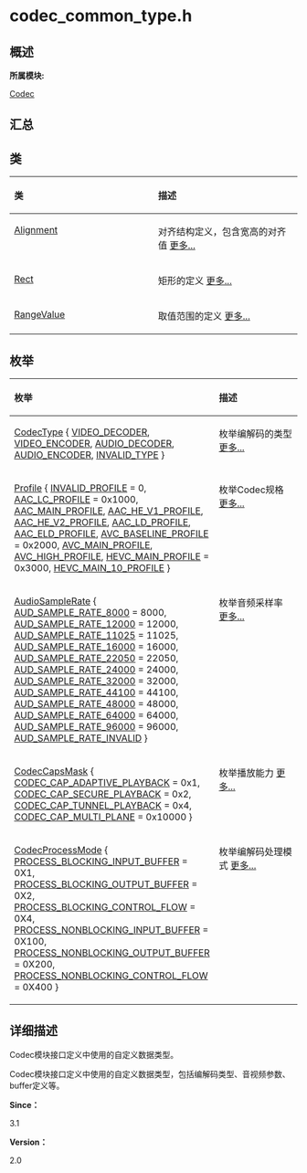 # codec\_common\_type.h<a name="ZH-CN_TOPIC_0000001290561128"></a>

## **概述**<a name="section1420719827083931"></a>

**所属模块:**

[Codec](_codec.md)

## **汇总**<a name="section1187802163083931"></a>

## 类<a name="nested-classes"></a>

<a name="table532060211083931"></a>
<table><thead align="left"><tr id="row1701852058083931"><th class="cellrowborder" valign="top" width="50%" id="mcps1.1.3.1.1"><p id="p1193077249083931"><a name="p1193077249083931"></a><a name="p1193077249083931"></a>类</p>
</th>
<th class="cellrowborder" valign="top" width="50%" id="mcps1.1.3.1.2"><p id="p1928510140083931"><a name="p1928510140083931"></a><a name="p1928510140083931"></a>描述</p>
</th>
</tr>
</thead>
<tbody><tr id="row1989869506083931"><td class="cellrowborder" valign="top" width="50%" headers="mcps1.1.3.1.1 "><p id="p867615439083931"><a name="p867615439083931"></a><a name="p867615439083931"></a><a href="_alignment.md">Alignment</a></p>
</td>
<td class="cellrowborder" valign="top" width="50%" headers="mcps1.1.3.1.2 "><p id="p1552780288083931"><a name="p1552780288083931"></a><a name="p1552780288083931"></a>对齐结构定义，包含宽高的对齐值 <a href="_alignment.md">更多...</a></p>
</td>
</tr>
<tr id="row2082731578083931"><td class="cellrowborder" valign="top" width="50%" headers="mcps1.1.3.1.1 "><p id="p1706669023083931"><a name="p1706669023083931"></a><a name="p1706669023083931"></a><a href="_rect.md">Rect</a></p>
</td>
<td class="cellrowborder" valign="top" width="50%" headers="mcps1.1.3.1.2 "><p id="p1153113688083931"><a name="p1153113688083931"></a><a name="p1153113688083931"></a>矩形的定义 <a href="_rect.md">更多...</a></p>
</td>
</tr>
<tr id="row2039328627083931"><td class="cellrowborder" valign="top" width="50%" headers="mcps1.1.3.1.1 "><p id="p673054246083931"><a name="p673054246083931"></a><a name="p673054246083931"></a><a href="_range_value.md">RangeValue</a></p>
</td>
<td class="cellrowborder" valign="top" width="50%" headers="mcps1.1.3.1.2 "><p id="p145894295083931"><a name="p145894295083931"></a><a name="p145894295083931"></a>取值范围的定义 <a href="_range_value.md">更多...</a></p>
</td>
</tr>
</tbody>
</table>

## 枚举<a name="enum-members"></a>

<a name="table1049237727083931"></a>
<table><thead align="left"><tr id="row1561517057083931"><th class="cellrowborder" valign="top" width="50%" id="mcps1.1.3.1.1"><p id="p731679420083931"><a name="p731679420083931"></a><a name="p731679420083931"></a>枚举</p>
</th>
<th class="cellrowborder" valign="top" width="50%" id="mcps1.1.3.1.2"><p id="p780310974083931"><a name="p780310974083931"></a><a name="p780310974083931"></a>描述</p>
</th>
</tr>
</thead>
<tbody><tr id="row1673859201083931"><td class="cellrowborder" valign="top" width="50%" headers="mcps1.1.3.1.1 "><p id="p420067167083931"><a name="p420067167083931"></a><a name="p420067167083931"></a><a href="_codec.md#ga03b4b6ae5fb82af68d46aaea3d3e4d79">CodecType</a> {   <a href="_codec.md#gga03b4b6ae5fb82af68d46aaea3d3e4d79a19c3c7765c55583a64e21938e2439261">VIDEO_DECODER</a>, <a href="_codec.md#gga03b4b6ae5fb82af68d46aaea3d3e4d79ad8044bc5b7d871723be90b5b6a094992">VIDEO_ENCODER</a>, <a href="_codec.md#gga03b4b6ae5fb82af68d46aaea3d3e4d79ae4ade329585f6c202847138e3f9cd4a4">AUDIO_DECODER</a>, <a href="_codec.md#gga03b4b6ae5fb82af68d46aaea3d3e4d79a7f7f3d3880168089c1de6d1ebc3dbb54">AUDIO_ENCODER</a>,   <a href="_codec.md#gga03b4b6ae5fb82af68d46aaea3d3e4d79a7314b0d0e4638eaaeb8690b8555a6546">INVALID_TYPE</a> }</p>
</td>
<td class="cellrowborder" valign="top" width="50%" headers="mcps1.1.3.1.2 "><p id="p20276589083931"><a name="p20276589083931"></a><a name="p20276589083931"></a>枚举编解码的类型 <a href="_codec.md#ga03b4b6ae5fb82af68d46aaea3d3e4d79">更多...</a></p>
</td>
</tr>
<tr id="row1296377973083931"><td class="cellrowborder" valign="top" width="50%" headers="mcps1.1.3.1.1 "><p id="p690028847083931"><a name="p690028847083931"></a><a name="p690028847083931"></a><a href="_codec.md#ga85b10143618f300ff4f5bc6d45c72c01">Profile</a> {   <a href="_codec.md#gga85b10143618f300ff4f5bc6d45c72c01a6d67944b4958ad33b0eeb851bbcd169f">INVALID_PROFILE</a> = 0, <a href="_codec.md#gga85b10143618f300ff4f5bc6d45c72c01ad91765d6dcad7253a924d3cb30501e44">AAC_LC_PROFILE</a> = 0x1000, <a href="_codec.md#gga85b10143618f300ff4f5bc6d45c72c01aada4d857818cd9aa1ad62cdf608dab6b">AAC_MAIN_PROFILE</a>, <a href="_codec.md#gga85b10143618f300ff4f5bc6d45c72c01ab4255dc0e7450af4f526b85acbabfd3e">AAC_HE_V1_PROFILE</a>,   <a href="_codec.md#gga85b10143618f300ff4f5bc6d45c72c01a9b54f7a8c45ea6d4804133d8de4b8dd8">AAC_HE_V2_PROFILE</a>, <a href="_codec.md#gga85b10143618f300ff4f5bc6d45c72c01afaaacd4f6bdadac28b5cf49ae8f8470a">AAC_LD_PROFILE</a>, <a href="_codec.md#gga85b10143618f300ff4f5bc6d45c72c01a7c8028283d1ff60e486b3305bf8c1adc">AAC_ELD_PROFILE</a>, <a href="_codec.md#gga85b10143618f300ff4f5bc6d45c72c01a5bab002f00d3d7281aedc4807123a47a">AVC_BASELINE_PROFILE</a> = 0x2000,   <a href="_codec.md#gga85b10143618f300ff4f5bc6d45c72c01a323c1d6e02363f1717f7e6b33fd9a646">AVC_MAIN_PROFILE</a>, <a href="_codec.md#gga85b10143618f300ff4f5bc6d45c72c01ab9406e6bf30a0c128c3639cce51fe246">AVC_HIGH_PROFILE</a>, <a href="_codec.md#gga85b10143618f300ff4f5bc6d45c72c01ae0d37dc2c7d39753a80f6e0ba64e5e22">HEVC_MAIN_PROFILE</a> = 0x3000, <a href="_codec.md#gga85b10143618f300ff4f5bc6d45c72c01a811b9e02d8b0afa93e7ab8d2aa7e5de6">HEVC_MAIN_10_PROFILE</a> }</p>
</td>
<td class="cellrowborder" valign="top" width="50%" headers="mcps1.1.3.1.2 "><p id="p500664636083931"><a name="p500664636083931"></a><a name="p500664636083931"></a>枚举Codec规格 <a href="_codec.md#ga85b10143618f300ff4f5bc6d45c72c01">更多...</a></p>
</td>
</tr>
<tr id="row622226143083931"><td class="cellrowborder" valign="top" width="50%" headers="mcps1.1.3.1.1 "><p id="p1496297988083931"><a name="p1496297988083931"></a><a name="p1496297988083931"></a><a href="_codec.md#gaa0280074adafe6d2581d31f71512b842">AudioSampleRate</a> {   <a href="_codec.md#ggaa0280074adafe6d2581d31f71512b842a65d5a1e4d1f048a33d29c9a3b6f540bd">AUD_SAMPLE_RATE_8000</a> = 8000, <a href="_codec.md#ggaa0280074adafe6d2581d31f71512b842ac8379e14b05cdac5edfcc931ac8b33a9">AUD_SAMPLE_RATE_12000</a> = 12000, <a href="_codec.md#ggaa0280074adafe6d2581d31f71512b842a57b1853b1e309bf1aa5b3a35b06b0f81">AUD_SAMPLE_RATE_11025</a> = 11025, <a href="_codec.md#ggaa0280074adafe6d2581d31f71512b842a43395f0fe94ae2949778468e4488c3ee">AUD_SAMPLE_RATE_16000</a> = 16000,   <a href="_codec.md#ggaa0280074adafe6d2581d31f71512b842a5e8155ecfa865686a66e004e37ce1e54">AUD_SAMPLE_RATE_22050</a> = 22050, <a href="_codec.md#ggaa0280074adafe6d2581d31f71512b842abd4c09d52f3da25adb108e9aa503119d">AUD_SAMPLE_RATE_24000</a> = 24000, <a href="_codec.md#ggaa0280074adafe6d2581d31f71512b842a1f94827fe757ad2857d970638b6f8d66">AUD_SAMPLE_RATE_32000</a> = 32000, <a href="_codec.md#ggaa0280074adafe6d2581d31f71512b842ac880553f2ee154a240d9414598e006a2">AUD_SAMPLE_RATE_44100</a> = 44100,   <a href="_codec.md#ggaa0280074adafe6d2581d31f71512b842ade6dd509c28b66127c42d2634866b89c">AUD_SAMPLE_RATE_48000</a> = 48000, <a href="_codec.md#ggaa0280074adafe6d2581d31f71512b842a925218c15bb8522796e623a09d99dbc3">AUD_SAMPLE_RATE_64000</a> = 64000, <a href="_codec.md#ggaa0280074adafe6d2581d31f71512b842a48336a808a2ebcf5956995140e2d73dd">AUD_SAMPLE_RATE_96000</a> = 96000, <a href="_codec.md#ggaa0280074adafe6d2581d31f71512b842a0cb82ce52fb70b359a0b2232f7f465a2">AUD_SAMPLE_RATE_INVALID</a> }</p>
</td>
<td class="cellrowborder" valign="top" width="50%" headers="mcps1.1.3.1.2 "><p id="p245425770083931"><a name="p245425770083931"></a><a name="p245425770083931"></a>枚举音频采样率 <a href="_codec.md#gaa0280074adafe6d2581d31f71512b842">更多...</a></p>
</td>
</tr>
<tr id="row1116617022083931"><td class="cellrowborder" valign="top" width="50%" headers="mcps1.1.3.1.1 "><p id="p1065745090083931"><a name="p1065745090083931"></a><a name="p1065745090083931"></a><a href="_codec.md#ga9e2fbfb8a5881de2f495933f90f23b3f">CodecCapsMask</a> { <a href="_codec.md#gga9e2fbfb8a5881de2f495933f90f23b3fa30c688a80d3e64a3f5c2a13da89eef3c">CODEC_CAP_ADAPTIVE_PLAYBACK</a> = 0x1, <a href="_codec.md#gga9e2fbfb8a5881de2f495933f90f23b3fa33911c21f51bcd1980645cac6d0729ca">CODEC_CAP_SECURE_PLAYBACK</a> = 0x2, <a href="_codec.md#gga9e2fbfb8a5881de2f495933f90f23b3fa423e1b0d0a7dc9e4abeeded920aafb5b">CODEC_CAP_TUNNEL_PLAYBACK</a> = 0x4, <a href="_codec.md#gga9e2fbfb8a5881de2f495933f90f23b3fa0da8339e6a216573d7dc3b8d4380d96d">CODEC_CAP_MULTI_PLANE</a> = 0x10000 }</p>
</td>
<td class="cellrowborder" valign="top" width="50%" headers="mcps1.1.3.1.2 "><p id="p1893191836083931"><a name="p1893191836083931"></a><a name="p1893191836083931"></a>枚举播放能力 <a href="_codec.md#ga9e2fbfb8a5881de2f495933f90f23b3f">更多...</a></p>
</td>
</tr>
<tr id="row1221152519083931"><td class="cellrowborder" valign="top" width="50%" headers="mcps1.1.3.1.1 "><p id="p117456880083931"><a name="p117456880083931"></a><a name="p117456880083931"></a><a href="_codec.md#ga5bec468886b760c542669b1615613dc4">CodecProcessMode</a> {   <a href="_codec.md#gga5bec468886b760c542669b1615613dc4a0324b4efc6d2095c788806bf387955fe">PROCESS_BLOCKING_INPUT_BUFFER</a> = 0X1, <a href="_codec.md#gga5bec468886b760c542669b1615613dc4acba39cb03563db7f38634009575fdc21">PROCESS_BLOCKING_OUTPUT_BUFFER</a> = 0X2, <a href="_codec.md#gga5bec468886b760c542669b1615613dc4a2ebd571bd15c86c289b04617e78584ec">PROCESS_BLOCKING_CONTROL_FLOW</a> = 0X4, <a href="_codec.md#gga5bec468886b760c542669b1615613dc4a73009c59abb2943e3363ad0aeefa81c1">PROCESS_NONBLOCKING_INPUT_BUFFER</a> = 0X100,   <a href="_codec.md#gga5bec468886b760c542669b1615613dc4ab943f6f6a762a47e663b74f42941fe9e">PROCESS_NONBLOCKING_OUTPUT_BUFFER</a> = 0X200, <a href="_codec.md#gga5bec468886b760c542669b1615613dc4a5421710be01e8656530fb22f39e766ea">PROCESS_NONBLOCKING_CONTROL_FLOW</a> = 0X400 }</p>
</td>
<td class="cellrowborder" valign="top" width="50%" headers="mcps1.1.3.1.2 "><p id="p883038319083931"><a name="p883038319083931"></a><a name="p883038319083931"></a>枚举编解码处理模式 <a href="_codec.md#ga5bec468886b760c542669b1615613dc4">更多...</a></p>
</td>
</tr>
</tbody>
</table>

## **详细描述**<a name="section1937267825083931"></a>

Codec模块接口定义中使用的自定义数据类型。

Codec模块接口定义中使用的自定义数据类型，包括编解码类型、音视频参数、buffer定义等。

**Since：**

3.1

**Version：**

2.0

